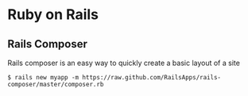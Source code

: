 # Ruby on Rails 

## Rails Composer

Rails composer is an easy way to quickly create a basic layout of a site

`$ rails new myapp -m https://raw.github.com/RailsApps/rails-composer/master/composer.rb`
